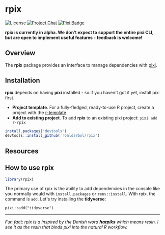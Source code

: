 
# rpix

<!-- badges: start -->
![License][license-badge]
[![Project Chat][chat-badge]][chat-url]
[![Pixi Badge][pixi-badge]][pixi-url]

[license-badge]: https://img.shields.io/badge/license-MIT-blue
[chat-badge]: https://img.shields.io/discord/1082332781146800168.svg?label=&logo=discord&logoColor=ffffff&color=7389D8&labelColor=6A7EC2
[chat-url]: https://discord.gg/kKV8ZxyzY4
[pixi-badge]:https://img.shields.io/endpoint?url=https://raw.githubusercontent.com/prefix-dev/pixi/main/assets/badge/v0.json
[pixi-url]: https://pixi.sh
<!-- badges: end -->
**rpix is currently in alpha. We don't expect to support the entire pixi CLI, but are open to implement useful features - feedback is welcome!**

## Overview
The **rpix** package provides an interface to manage dependencies with [pixi](https://pixi.sh). 

## Installation
**rpix** depends on having **pixi** installed - so if you haven't got it yet, install pixi first.
- **Project template**. For a fully-fledged, ready-to-use R project, create a project with the [r-template](https://github.com/roaldarbol/r-template)
- **Add to existing project**. To add **rpix** to an existing pixi project: `pixi add r-rpix`

``` r
install.packages('devtools')
devtools::install_github('roaldarbol/rpix')
```

## Resources

## How to use rpix
``` r
library(rpix)
```
The primary use of rpix is the ability to add dependencies in the console like you normally would with `install.packages` or `renv::install`. With rpix, the command is `add`. Let's try installing the **tidyverse**:
```
pixi::add("tidyverse")
```

---

*Fun fact: rpix is a inspired by the Danish word **harpiks** which means resin. I see it as the resin that binds pixi into the natural R workflow.*
